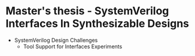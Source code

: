 Master's thesis - SystemVerilog Interfaces In Synthesizable Designs
===================================================
- SystemVerilog Design Challenges
  - Tool Support for Interfaces Experiments
